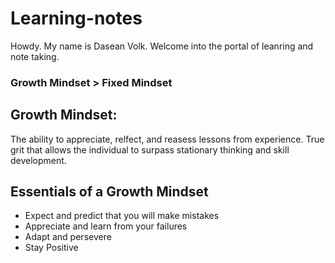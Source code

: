 # Learning-notes

Howdy. My name is Dasean Volk. Welcome into the portal of leanring and note taking.

### Growth Mindset > Fixed Mindset

## Growth Mindset:
The ability to appreciate, relfect, and reasess lessons from experience. True grit that allows the individual to surpass stationary thinking and skill development. 

## Essentials of a Growth Mindset
 * Expect and predict that you will make mistakes
 * Appreciate and learn from your failures
 * Adapt and persevere 
 * Stay Positive




